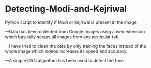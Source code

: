 # Detecting-Modi-and-Kejriwal
Python script to identify if Modi or Kejriwal is present in the image

--Data has been collected from Google Images using a web extension which basically scraps all images from any particular tab.

--I have tried to clean the data by only training the faces instead of the whole image which indeed increases its speed and accuracy.

--A simple CNN algorithm has been used to detect the face .

